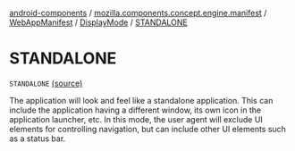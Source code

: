 [android-components](../../../index.md) / [mozilla.components.concept.engine.manifest](../../index.md) / [WebAppManifest](../index.md) / [DisplayMode](index.md) / [STANDALONE](./-s-t-a-n-d-a-l-o-n-e.md)

# STANDALONE

`STANDALONE` [(source)](https://github.com/mozilla-mobile/android-components/blob/master/components/concept/engine/src/main/java/mozilla/components/concept/engine/manifest/WebAppManifest.kt#L80)

The application will look and feel like a standalone application. This can include the application having a
different window, its own icon in the application launcher, etc. In this mode, the user agent will exclude
UI elements for controlling navigation, but can include other UI elements such as a status bar.

